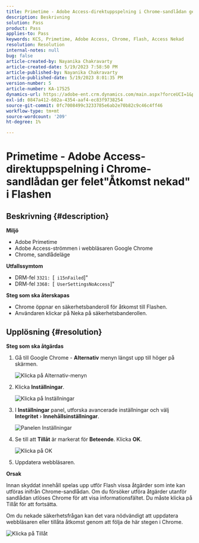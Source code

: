 ```yaml
---
title: Primetime - Adobe Access-direktuppspelning i Chrome-sandlådan ger felet"Åtkomst nekad" i Flashen
description: Beskrivning
solution: Pass
product: Pass
applies-to: Pass
keywords: KCS, Primetime, Adobe Access, Chrome, Flash, Access Nekad
resolution: Resolution
internal-notes: null
bug: false
article-created-by: Nayanika Chakravarty
article-created-date: 5/19/2023 7:58:50 PM
article-published-by: Nayanika Chakravarty
article-published-date: 5/19/2023 8:01:35 PM
version-number: 5
article-number: KA-17525
dynamics-url: https://adobe-ent.crm.dynamics.com/main.aspx?forceUCI=1&pagetype=entityrecord&etn=knowledgearticle&id=59412f8d-7ff6-ed11-8848-6045bd006a22
exl-id: 0847a412-602a-4354-aaf4-ec83f9738254
source-git-commit: 0fc7008499c3233785e6ab2e70b82c9c46c4ff46
workflow-type: tm+mt
source-wordcount: '209'
ht-degree: 1%

---
```


# Primetime - Adobe Access-direktuppspelning i Chrome-sandlådan ger felet&quot;Åtkomst nekad&quot; i Flashen

## Beskrivning {#description}


<b>Miljö</b>

- Adobe Primetime
- Adobe Access-strömmen i webbläsaren Google Chrome
- Chrome, sandlådeläge


<b>Utfallssymtom</b>

- DRM-fel `3321: `[` i15nFailed`]&quot;
- DRM-fel `3368: `[` UserSettingsNoAccess`]&quot;


<b>Steg som ska återskapas</b>

- Chrome öppnar en säkerhetsbanderoll för åtkomst till Flashen.
- Användaren klickar på Neka på säkerhetsbanderollen.



## Upplösning {#resolution}


<b>Steg som ska åtgärdas</b>

1. Gå till Google Chrome - <b>Alternativ</b> menyn längst upp till höger på skärmen.


   ![Klicka på Alternativ-menyn](https://helpx.adobe.com/content/dam/help/en/adobe-access/kb/error-3321/jcr%3acontent/main-pars/procedure/proc_par/step_0/step_par/image/setting_menu.png "Klicka på Alternativ-menyn")
2. Klicka <b>Inställningar</b>.





   ![Klicka på Inställningar](https://helpx.adobe.com/content/dam/help/en/adobe-access/kb/error-3321/jcr%3acontent/main-pars/procedure/proc_par/step_1/step_par/image/3.jpg "Klicka på Inställningar")
3. I <b>Inställningar</b> panel, utforska avancerade inställningar och välj <b>Integritet</b> › <b>Innehållsinställningar</b>.

   ![Panelen Inställningar](https://helpx.adobe.com/content/dam/help/en/adobe-access/kb/error-3321/jcr%3acontent/main-pars/procedure/proc_par/step_2/step_par/image/5.jpg "Panelen Inställningar")
4. Se till att <b>Tillåt</b> är markerat för <b>Beteende</b>. Klicka <b>OK</b>.





   ![Klicka på OK](https://helpx.adobe.com/content/dam/help/en/adobe-access/kb/error-3321/jcr%3acontent/main-pars/procedure/proc_par/step_3/step_par/image/unsandbox_settings.png "Klicka på OK")
5. Uppdatera webbläsaren.


<b>Orsak</b>

Innan skyddat innehåll spelas upp utför Flash vissa åtgärder som inte kan utföras inifrån Chrome-sandlådan. Om du försöker utföra åtgärder utanför sandlådan utlöses Chrome för att visa informationsfältet. Du måste klicka på Tillåt för att fortsätta.

Om du nekade säkerhetsfrågan kan det vara nödvändigt att uppdatera webbläsaren eller tillåta åtkomst genom att följa de här stegen i Chrome.

![Klicka på Tillåt](https://helpx.adobe.com/content/dam/help/en/adobe-access/kb/error-3321/jcr%3acontent/main-pars/image/chrome_infobar.png "Klicka på Tillåt")
